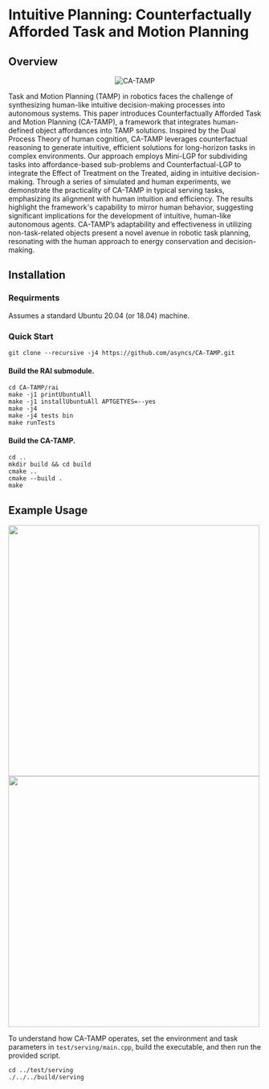 # Intuitive Planning: Counterfactually Afforded Task and Motion Planning
## Overview
<p align="center">
  <img src="https://github.com/asyncs/CA-TAMP/assets/40043682/0bb7475c-d81a-47bb-907e-a512241c7c04" alt="CA-TAMP"/>
</p>

Task and Motion Planning (TAMP) in robotics faces the challenge of synthesizing human-like intuitive decision-making processes into autonomous systems. This paper introduces Counterfactually Afforded Task and Motion Planning (CA-TAMP), a framework that integrates human-defined object affordances into TAMP solutions. Inspired by the Dual Process Theory of human cognition, CA-TAMP leverages counterfactual reasoning to generate intuitive, efficient solutions for long-horizon tasks in complex environments. Our approach employs Mini-LGP for subdividing tasks into affordance-based sub-problems and Counterfactual-LGP to integrate the  Effect of Treatment on the Treated, aiding in intuitive decision-making. Through a series of simulated and human experiments, we demonstrate the practicality of CA-TAMP in typical serving tasks, emphasizing its alignment with human intuition and efficiency. The results highlight the framework's capability to mirror human behavior, suggesting significant implications for the development of intuitive, human-like autonomous agents. CA-TAMP’s adaptability and effectiveness in utilizing non-task-related objects present a novel avenue in robotic task planning, resonating with the human approach to energy conservation and decision-making.

## Installation
### Requirments
Assumes a standard Ubuntu 20.04 (or 18.04) machine.
### Quick Start
``` 
git clone --recursive -j4 https://github.com/asyncs/CA-TAMP.git
```
#### Build the RAI submodule.
```
cd CA-TAMP/rai
make -j1 printUbuntuAll
make -j1 installUbuntuAll APTGETYES=--yes
make -j4
make -j4 tests bin
make runTests
```
#### Build the CA-TAMP.
```
cd ..
mkdir build && cd build
cmake ..
cmake --build .
make
```

## Example Usage
<p float="left">
  <img src="https://github.com/asyncs/CA-TAMP/assets/40043682/89b6b435-a974-42cf-9fc1-c55a43e5784b" width="500" /> 
  <img src="https://github.com/asyncs/CA-TAMP/assets/40043682/b37f07c6-c0a1-46b1-a790-ba3cd2acf074" width="500" />
</p>

To understand how CA-TAMP operates, set the environment and task parameters in `test/serving/main.cpp`, build the executable, and then run the provided script.
``` 
cd ../test/serving
./../../build/serving 
```
